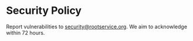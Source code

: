 # Security Policy
Report vulnerabilities to security@rootservice.org. We aim to acknowledge within 72 hours.
